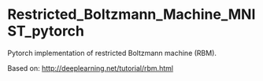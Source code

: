 # Restricted_Boltzmann_Machine_MNIST_pytorch
Pytorch implementation of restricted Boltzmann machine (RBM).

Based on: http://deeplearning.net/tutorial/rbm.html
